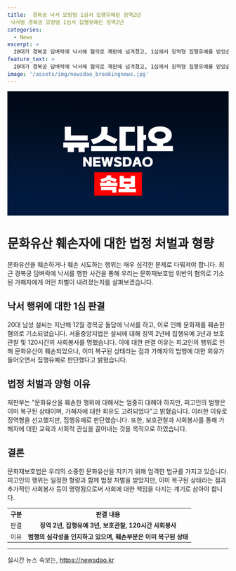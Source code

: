 ```yaml
---
title:  경복궁 낙서 모방범 1심서 집행유예된 징역2년
 낙서범 경복궁 모방범 1심서 집행유예된 징역2년
categories:
  - News
excerpt: >
  20대가 경복궁 담벼락에 낙서해 혐의로 재판에 넘겨졌고, 1심에서 징역형 집행유예를 받았습니다. 서울중앙지법은 구속기소된 20대 남성에게 징역 2년, 집행유예 3년과 보호관찰 및 120시간의 사회봉사를 선고했습니다. 낙서 부분은 복구된 점을 감안했으며, 범행의 심각성을 고려한 판결로 문화유산 훼손에 대한 엄한 처벌을 강조했습니다. (출처: 연합뉴스)
feature_text: >
  20대가 경복궁 담벼락에 낙서해 혐의로 재판에 넘겨졌고, 1심에서 징역형 집행유예를 받았습니다. 서울중앙지법은 구속기소된 20대 남성에게 징역 2년, 집행유예 3년과 보호관찰 및 120시간의 사회봉사를 선고했습니다. 낙서 부분은 복구된 점을 감안했으며, 범행의 심각성을 고려한 판결로 문화유산 훼손에 대한 엄한 처벌을 강조했습니다. (출처: 연합뉴스)
image: '/assets/img/newsdao_breakingnews.jpg'
---
```


<p><img src="/assets/img/newsdao_breakingnews.jpg" alt="pcversion 속보" /></p>

<h1>문화유산 훼손자에 대한 법정 처벌과 형량</h1>

<p data-ke-size="size16">문화유산을 훼손하거나 훼손 시도하는 행위는 매우 심각한 문제로 다뤄져야 합니다. 최근 경복궁 담벼락에 낙서를 행한 사건을 통해 우리는 문화재보호법 위반의 혐의로 기소된 가해자에게 어떤 처벌이 내려졌는지를 살펴보겠습니다.</p>

<h2 data-ke-size="size26">낙서 행위에 대한 1심 판결</h2>

<p data-ke-size="size16">20대 남성 설씨는 지난해 12월 경복궁 돌담에 낙서를 하고, 이로 인해 문화재를 훼손한 혐의로 기소되었습니다. 서울중앙지법은 설씨에 대해 징역 2년에 집행유예 3년과 보호관찰 및 120시간의 사회봉사를 명했습니다. 이에 대한 판결 이유는 피고인의 행위로 인해 문화유산이 훼손되었으나, 이미 복구된 상태라는 점과 가해자의 범행에 대한 회유가 들어오면서 집행유예로 판단했다고 밝혔습니다.</p>

<h2 data-ke-size="size26">법정 처벌과 양형 이유</h2>

<p data-ke-size="size16">재판부는 "문화유산을 훼손한 행위에 대해서는 엄중히 대해야 하지만, 피고인의 범행은 이미 복구된 상태이며, 가해자에 대한 회유도 고려되었다"고 밝혔습니다. 이러한 이유로 징역형을 선고했지만, 집행유예로 판단했습니다. 또한, 보호관찰과 사회봉사를 통해 가해자에 대한 교육과 사회적 관심을 끌어내는 것을 목적으로 하였습니다.</p>

<h2 data-ke-size="size26">결론</h2>

<p data-ke-size="size16">문화재보호법은 우리의 소중한 문화유산을 지키기 위해 엄격한 법규를 가지고 있습니다. 피고인의 행위는 일정한 형량과 함께 법정 처벌을 받았지만, 이미 복구된 상태라는 점과 추가적인 사회봉사 등이 명령됨으로써 사회에 대한 책임을 다지는 계기로 삼아야 합니다.</p>

<table>
  <tr>
    <th>구분</th>
    <th>판결 내용</th>
  </tr>
  <tr>
    <td>판결</td>
    <td style="text-align: center; height: 17px;"><b>징역 2년, 집행유예 3년, 보호관찰, 120시간 사회봉사</b></td>
  </tr>
  <tr>
    <td>이유</td>
    <td style="text-align: center; height: 17px;"><b>범행의 심각성을 인지하고 있으며, 훼손부분은 이미 복구된 상태</b></td>
  </tr>
</table>

<hr>
실시간 뉴스 속보는, <a href="https://newsdao.kr" rel="dofollow">https://newsdao.kr</a>


